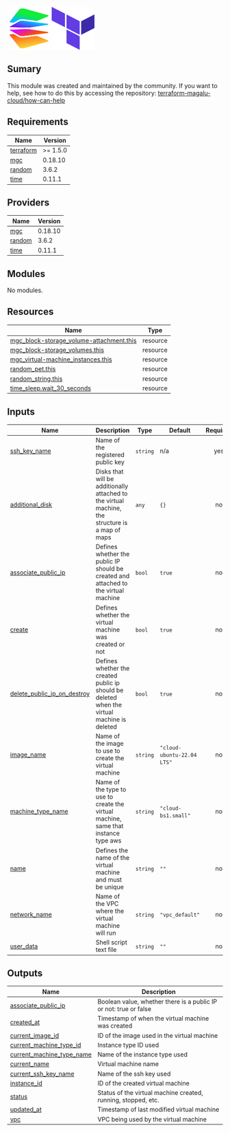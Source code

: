 <img title="a title" alt="Logo da magalu cloud" src="./docs/img/magalu.png" width="100" height="100">  <img title="a title" alt="Logo do terraform" src="./docs/img/terraform.png" width="100" height="100">

## Sumary
This module was created and maintained by the community. If you want to help, see how to do this by accessing the repository:
[terraform-magalu-cloud/how-can-help](https://github.com/terraform-magalu-cloud/how-can-help)

## Requirements

| Name | Version |
|------|---------|
| <a name="requirement_terraform"></a> [terraform](#requirement\_terraform) | >= 1.5.0 |
| <a name="requirement_mgc"></a> [mgc](#requirement\_mgc) | 0.18.10 |
| <a name="requirement_random"></a> [random](#requirement\_random) | 3.6.2 |
| <a name="requirement_time"></a> [time](#requirement\_time) | 0.11.1 |

## Providers

| Name | Version |
|------|---------|
| <a name="provider_mgc"></a> [mgc](#provider\_mgc) | 0.18.10 |
| <a name="provider_random"></a> [random](#provider\_random) | 3.6.2 |
| <a name="provider_time"></a> [time](#provider\_time) | 0.11.1 |

## Modules

No modules.

## Resources

| Name | Type |
|------|------|
| [mgc_block-storage_volume-attachment.this](https://registry.terraform.io/providers/MagaluCloud/mgc/0.18.10/docs/resources/block-storage_volume-attachment) | resource |
| [mgc_block-storage_volumes.this](https://registry.terraform.io/providers/MagaluCloud/mgc/0.18.10/docs/resources/block-storage_volumes) | resource |
| [mgc_virtual-machine_instances.this](https://registry.terraform.io/providers/MagaluCloud/mgc/0.18.10/docs/resources/virtual-machine_instances) | resource |
| [random_pet.this](https://registry.terraform.io/providers/hashicorp/random/3.6.2/docs/resources/pet) | resource |
| [random_string.this](https://registry.terraform.io/providers/hashicorp/random/3.6.2/docs/resources/string) | resource |
| [time_sleep.wait_30_seconds](https://registry.terraform.io/providers/hashicorp/time/0.11.1/docs/resources/sleep) | resource |

## Inputs

| Name | Description | Type | Default | Required |
|------|-------------|------|---------|:--------:|
| <a name="input_ssh_key_name"></a> [ssh\_key\_name](#input\_ssh\_key\_name) | Name of the registered public key | `string` | n/a | yes |
| <a name="input_additional_disk"></a> [additional\_disk](#input\_additional\_disk) | Disks that will be additionally attached to the virtual machine, the structure is a map of maps | `any` | `{}` | no |
| <a name="input_associate_public_ip"></a> [associate\_public\_ip](#input\_associate\_public\_ip) | Defines whether the public IP should be created and attached to the virtual machine | `bool` | `true` | no |
| <a name="input_create"></a> [create](#input\_create) | Defines whether the virtual machine was created or not | `bool` | `true` | no |
| <a name="input_delete_public_ip_on_destroy"></a> [delete\_public\_ip\_on\_destroy](#input\_delete\_public\_ip\_on\_destroy) | Defines whether the created public ip should be deleted when the virtual machine is deleted | `bool` | `true` | no |
| <a name="input_image_name"></a> [image\_name](#input\_image\_name) | Name of the image to use to create the virtual machine | `string` | `"cloud-ubuntu-22.04 LTS"` | no |
| <a name="input_machine_type_name"></a> [machine\_type\_name](#input\_machine\_type\_name) | Name of the type to use to create the virtual machine, same that instance type aws | `string` | `"cloud-bs1.small"` | no |
| <a name="input_name"></a> [name](#input\_name) | Defines the name of the virtual machine and must be unique | `string` | `""` | no |
| <a name="input_network_name"></a> [network\_name](#input\_network\_name) | Name of the VPC where the virtual machine will run | `string` | `"vpc_default"` | no |
| <a name="input_user_data"></a> [user\_data](#input\_user\_data) | Shell script text file | `string` | `""` | no |

## Outputs

| Name | Description |
|------|-------------|
| <a name="output_associate_public_ip"></a> [associate\_public\_ip](#output\_associate\_public\_ip) | Boolean value, whether there is a public IP or not: true or false |
| <a name="output_created_at"></a> [created\_at](#output\_created\_at) | Timestamp of when the virtual machine was created |
| <a name="output_current_image_id"></a> [current\_image\_id](#output\_current\_image\_id) | ID of the image used in the virtual machine |
| <a name="output_current_machine_type_id"></a> [current\_machine\_type\_id](#output\_current\_machine\_type\_id) | Instance type ID used |
| <a name="output_current_machine_type_name"></a> [current\_machine\_type\_name](#output\_current\_machine\_type\_name) | Name of the instance type used |
| <a name="output_current_name"></a> [current\_name](#output\_current\_name) | Virtual machine name |
| <a name="output_current_ssh_key_name"></a> [current\_ssh\_key\_name](#output\_current\_ssh\_key\_name) | Name of the ssh key used |
| <a name="output_instance_id"></a> [instance\_id](#output\_instance\_id) | ID of the created virtual machine |
| <a name="output_status"></a> [status](#output\_status) | Status of the virtual machine created, running, stopped, etc. |
| <a name="output_updated_at"></a> [updated\_at](#output\_updated\_at) | Timestamp of last modified virtual machine |
| <a name="output_vpc"></a> [vpc](#output\_vpc) | VPC being used by the virtual machine |